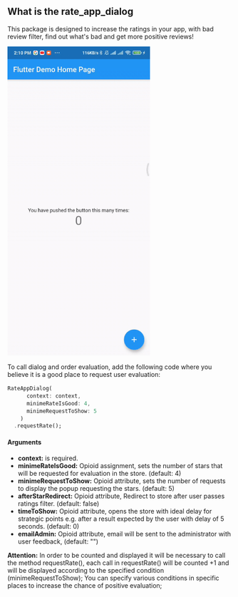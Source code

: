 ## What is the rate_app_dialog

This package is designed to increase the ratings in your app, with bad review filter, find out what's bad and get more positive reviews!

<img src="https://github.com/kellvembarbosa/rate_app_dialog/blob/master/screenshots/screen.gif?raw=true" width="320px">

To call dialog and order evaluation, add the following code where you believe it is a good place to request user evaluation:

```dart
RateAppDialog(
      context: context, 
      minimeRateIsGood: 4, 
      minimeRequestToShow: 5
    )
  .requestRate();
 ```
  
#### Arguments
- **context:** is required.
- **minimeRateIsGood:** Opioid assignment, sets the number of stars that will be requested for evaluation in the store. (default: 4)
- **minimeRequestToShow:** Opioid attribute, sets the number of requests to display the popup requesting the stars. (default: 5)
- **afterStarRedirect:** Opioid attribute, Redirect to store after user passes ratings filter. (default: false)
- **timeToShow:** Opioid attribute, opens the store with ideal delay for strategic points e.g. after a result expected by the user with delay of 5 seconds. (default: 0)
- **emailAdmin:** Opioid attribute, email will be sent to the administrator with user feedback, (default: "")


**Attention:** In order to be counted and displayed it will be necessary to call the method requestRate(), each call in requestRate() will be counted +1 and will be displayed according to the specified condition (minimeRequestToShow); You can specify various conditions in specific places to increase the chance of positive evaluation;


